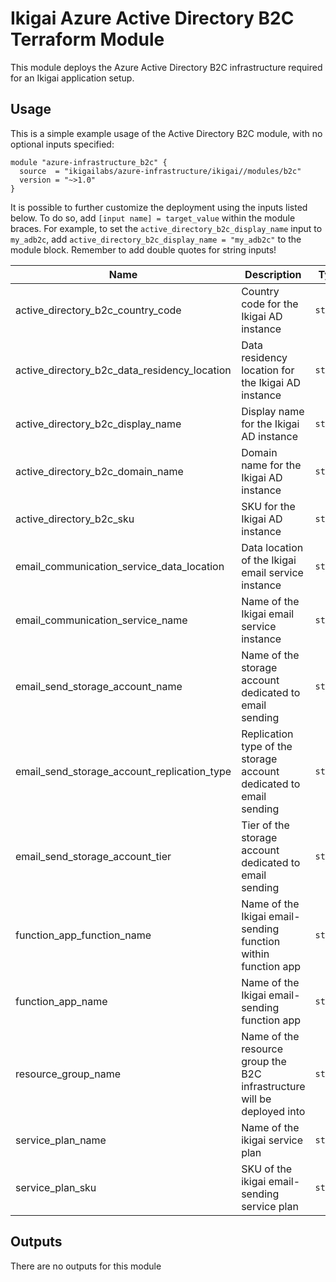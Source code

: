 # Ikigai Azure Active Directory B2C Terraform Module

This module deploys the Azure Active Directory B2C infrastructure required for an Ikigai application setup.

## Usage

This is a simple example usage of the Active Directory B2C module, with no optional inputs specified:

```hcl
module "azure-infrastructure_b2c" {
  source  = "ikigailabs/azure-infrastructure/ikigai//modules/b2c"
  version = "~>1.0"
}
```

It is possible to further customize the deployment using the inputs listed below. To do so, add `[input name] = target_value` within the module braces.
For example, to set the `active_directory_b2c_display_name` input to `my_adb2c`, add `active_directory_b2c_display_name = "my_adb2c"` to the module block. Remember to add double quotes for string inputs! 

| Name | Description | Type | Default | Required |
|------|-------------|------|---------|:--------:|
| active_directory_b2c_country_code | Country code for the Ikigai AD instance | `string` | `"US"` | no |
| active_directory_b2c_data_residency_location | Data residency location for the Ikigai AD instance | `string` | `"United States"` | no |
| active_directory_b2c_display_name | Display name for the Ikigai AD instance | `string` | `"ikigai-adb2c-tenant"` | no |
| active_directory_b2c_domain_name | Domain name for the Ikigai AD instance | `string` | `"ikigaiactivedirectory.onmicrosoft.com"` | no |
| active_directory_b2c_sku | SKU for the Ikigai AD instance | `string` | `"PremiumP1"` | no |
| email_communication_service_data_location | Data location of the Ikigai email service instance | `string` | `"United States"` | no |
| email_communication_service_name | Name of the Ikigai email service instance | `string` | `"ikigai-email-service"` | no |
| email_send_storage_account_name | Name of the storage account dedicated to email sending | `string` | `"ikigaiemail"` | no |
| email_send_storage_account_replication_type | Replication type of the storage account dedicated to email sending | `string` | `"ZRS"` | no |
| email_send_storage_account_tier | Tier of the storage account dedicated to email sending | `string` | `"Standard"` | no |
| function_app_function_name | Name of the Ikigai email-sending function within function app | `string` | `"email-send-function"` | no |
| function_app_name | Name of the Ikigai email-sending function app | `string` | `"ikigai-email-send"` | no |
| resource_group_name | Name of the resource group the B2C infrastructure will be deployed into |`string` | `"ikigai-resource-group"` | no |
| service_plan_name | Name of the ikigai service plan | `string` | `"azure-functions-ikigai-service-plan"` | no |
| service_plan_sku | SKU of the ikigai email-sending service plan | `string` | `"Y1"` | no |

## Outputs

There are no outputs for this module
